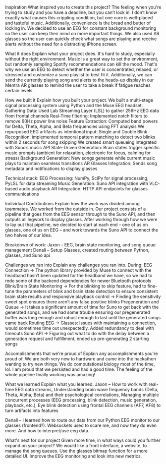 Inspiration
What inspired you to create this project?
The feeling when you're trying to study and you have a deadline, but you can’t lock in. I don’t know exactly what causes this crippling condition, but one cure is well-placed and tasteful music. Additionally, convenience is the bread and butter of locking in. We decided to use an EEG for constant background monitoring so the user can keep their mind on more important things. We also used AR glasses so the user can quickly check what songs are playing and receive alerts without the need for a distracting iPhone screen.

What it does
Explain what your project does.
It's hard to study, especially without the right environment. Music is a great way to set the environment, but randomly sampling Spotify recommendations can kill the mood.  That's why we use an EEG to detect whether the user is concentrated, relaxed, or stressed and customize a suno playlist to best fit it. Additionally, we can send the currently playing song and alerts to the heads-up display in our Mentra AR glasses to remind the user to take a break if fatigue reaches certain levels.

How we built it
Explain how you built your project.
We built a multi-stage signal processing system using Python and the Muse EEG headset:
Gathering Data: Used Lab Streaming Layer (LSL) to gather 256Hz EEG data from frontal channels
Real-Time filtering: Implemented notch filters to remove 60Hz power line noise
Feature Extraction: Computed band powers for Delta, Theta, Alpha, and Beta frequencies using FFT analysis
We repurposed EEG artifacts as intentional input:
Single and Double Blink Recognition: implemented temporal pattern matching to detect two blinks within 2 seconds for song skipping
We created smart queueing integrated with Suno’s music API
State-Driven Generation: Brain states trigger specific music prompts (ambient for relaxation, electronic for focus, calming for stress)
Background Generation: New songs generate while current music plays to maintain seamless transitions
AR Glasses Integration: Sends song metadata and notifications to display glasses

Technical stack:
EEG Processing: NumPy, SciPy for signal processing, PyLSL for data streaming
Music Generation: Suno API integration with VLC-based audio playback
AR Integration: HTTP API endpoints for glasses communications

Individual Contributions
Explain how the work was divided among teammates.
We worked from the outside in. Our project consists of a pipeline that goes from the EEG sensor through to the Suno API, and then outputs all legwork to display glasses. After working through how we were to lay out that pipeline, we decided to start at each end – one of us on glasses, one of us on EEG – and work towards the Suno API to connect the two halves of our idea.

Breakdown of work:
Jaxon – EEG, brain state monitoring, and song queue management
Denali – Setup Glasses, created routing between Python, glasses, and Suno api

Challenges we ran into
Explain any challenges you ran into.
During:
EEG Connection → The python library provided by Muse to connect with the headband hasn’t been updated for the headband we have, so we had to redo some of the backend dependencies for newer Bluetooth protocols
Blink/Brain State Monitoring → For the blinking to skip feature, had to fine-tune the parameters of blink and brain state detection to ensure consistent brain state results and responsive playback control → Finding the sensitivity sweet spot ensures there aren’t any false positive blinks
Pregeneration and Queue → It takes a significant amount of time for Suno to get back with the generated songs, and we had some trouble ensuring our pregenerated buffer was long enough and robust enough to last until the generated songs came back
Routing EEG -> Glasses: Issues with maintaining a connection, would sometimes time out unexpectedly. Added redundancy to deal with timeouts
Suno API -> Figuring out what to do with the delay between a generation request and fulfillment, ended up pre-generating 2 starting songs


Accomplishments that we're proud of
Explain any accomplishments you're proud of.
We are both very new to hardware and came into the hackathon wanting to try new things. We do computational biology most of the time, lol. I am proud that we persisted and had a good time. The feeling of the whole pipeline finally working was amazing!


What we learned
Explain what you learned.
Jaxon – How to work with real-time EEG data streams, Understanding brain wave frequency bands (Delta, Theta, Alpha, Beta) and their psychological correlations, Managing multiple concurrent processes (EEG processing, blink detection, music generation, playback, etc.), Eye blink detection using frontal EEG channels (AF7, AF8) to turn artifacts into features


Denali – I learned how to route our data from our Python EEG monitor to our glasses (frontend?). Websockets used to scare me, and now they do even more. And how to interpret/use eeg data.


What's next for our project
Given more time, in what ways could you further expand on your project?
We would like a front interface, a website, to manage the song queues. Use the glasses bitmap function for a more detailed UI. Improve the EEG monitoring and look into new metrics.
